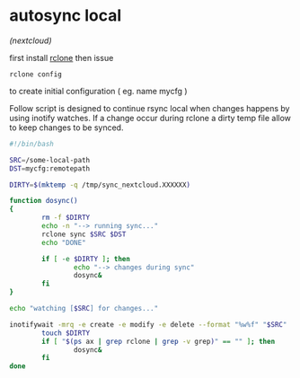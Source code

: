 # autosync local

*(nextcloud)*

first install [rclone](https://rclone.org/downloads/) then issue

```
rclone config
```

to create initial configuration ( eg. name mycfg )

Follow script is designed to continue rsync local when changes happens by using inotify watches.
If a change occur during rclone a dirty temp file allow to keep changes to be synced.

```sh
#!/bin/bash

SRC=/some-local-path
DST=mycfg:remotepath

DIRTY=$(mktemp -q /tmp/sync_nextcloud.XXXXXX)

function dosync()
{
        rm -f $DIRTY
        echo -n "--> running sync..."
        rclone sync $SRC $DST
        echo "DONE"

        if [ -e $DIRTY ]; then
                echo "--> changes during sync"
                dosync&
        fi
}

echo "watching [$SRC] for changes..."

inotifywait -mrq -e create -e modify -e delete --format "%w%f" "$SRC" | while read file; do
        touch $DIRTY
        if [ "$(ps ax | grep rclone | grep -v grep)" == "" ]; then
                dosync&
        fi
done
```

